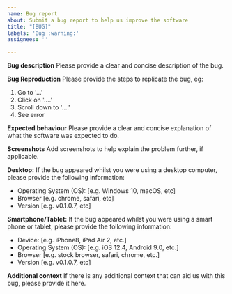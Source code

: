```yaml
---
name: Bug report
about: Submit a bug report to help us improve the software
title: "[BUG]"
labels: 'Bug :warning:'
assignees: ''

---
```


**Bug description**
Please provide a clear and concise description of the bug.

**Bug Reproduction**
Please provide the steps to replicate the bug, eg:
1. Go to '...'
2. Click on '....'
3. Scroll down to '....'
4. See error

**Expected behaviour**
Please provide a clear and concise explanation of what the software was expected to do. 

**Screenshots**
Add screenshots to help explain the problem further, if applicable.

**Desktop:**
If the bug appeared whilst you were using a desktop computer, please provide the following information:
 - Operating System (OS): [e.g. Windows 10, macOS, etc]
 - Browser [e.g. chrome, safari, etc]
 - Version [e.g. v0.1.0.7, etc]

**Smartphone/Tablet:**
If the bug appeared whilst you were using a smart phone or tablet, please provide the following information:
 - Device: [e.g. iPhone8, iPad Air 2, etc.]
 - Operating System (OS): [e.g. iOS 12.4, Android 9.0, etc.]
 - Browser [e.g. stock browser, safari, chrome, etc.]
 - Version [e.g. v0.1.0.7, etc]

**Additional context**
If there is any additional context that can aid us with this bug, please provide it here.
